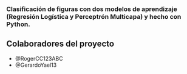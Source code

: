 ### Clasificación de figuras con dos modelos de aprendizaje (Regresión Logística y Perceptrón Multicapa) y hecho con Python. 

## Colaboradores del proyecto
<ul>
  <li>@RogerCC123ABC</li>
  <li>@GerardoYael13</li>
</ul>
